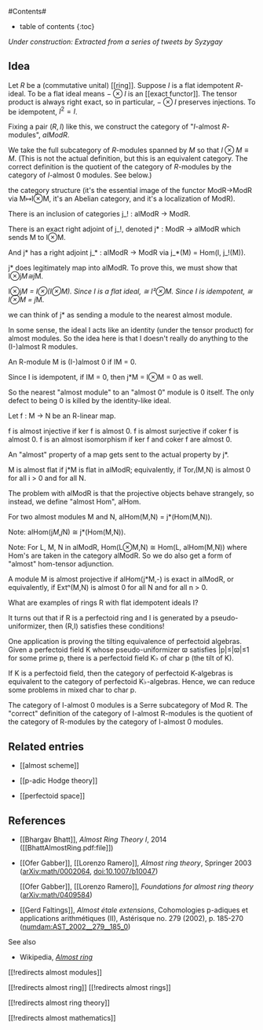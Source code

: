 
#Contents#
* table of contents
{:toc}

_Under construction: Extracted from a series of tweets by Syzygay_

## Idea

Let $R$ be a (commutative unital) [[ring]]. Suppose $I$ is a flat idempotent $R$-ideal. To be a flat ideal means $-\otimes I$ is an [[exact functor]]. The tensor product is always right exact, so in particular, $-\otimes I$ preserves injections. To be idempotent, $I^2 = I$.

Fixing a pair $(R,I)$ like this, we construct the category of "$I$-almost $R$-modules", $alMod R$.

We take the full subcategory of $R$-modules spanned by $M$ so that $I\otimes M \equiv M$. (This is not the actual definition, but this is an equivalent category. The correct definition is the quotient of the category of $R$-modules by the category of $I$-almost $0$ modules. See below.)

the category structure (it's the essential image of the functor ModR→ModR via M↦I⊗M, it's an Abelian category, and it's a localization of ModR).

There is an inclusion of categories j_! : alModR → ModR.

There is an exact right adjoint of j_!, denoted j* : ModR → alModR which sends M to I⊗M. 

And j* has a right adjoint j_* : alModR → ModR via 
j_*(M) = Hom(I, j_!(M)).

j* does legitimately map into alModR. To prove this, we must show that I⊗j*M≅j*M.

I⊗j*M = I⊗(I⊗M).
Since I is a flat ideal, ≅ I²⊗M.
Since I is idempotent, ≅ I⊗M = j*M.

we can think of j* as sending a module to the nearest almost module. 

In some sense, the ideal I acts like an identity (under the tensor product) for almost modules. So the idea here is that I doesn't really do anything to the (I-)almost R modules.

An R-module M is (I-)almost 0 if IM = 0.

Since I is idempotent, if IM = 0, then j*M = I⊗M = 0 as well.

So the nearest "almost module" to an "almost 0" module is 0 itself. The only defect to being 0 is killed by the identity-like ideal.

Let f : M → N be an R-linear map. 

f is almost injective if ker f is almost 0.
f is almost surjective if coker f is almost 0.
f is an almost isomorphism if ker f and coker f are almost 0.

An "almost" property of a map gets sent to the actual property by j*.

M is almost flat if j*M is flat in alModR; equivalently, if Torᵢ(M,N) is almost 0 for all i > 0 and for all N. 

The problem with alModR is that the projective objects behave strangely, so instead, we define "almost Hom", alHom.

For two almost modules M and N,
alHom(M,N) = j*(Hom(M,N)).

Note: alHom(j*M,j*N) ≅ j*(Hom(M,N)).

Note: For L, M, N in alModR,
Hom(L⊗M,N) ≅ Hom(L, alHom(M,N)) where Hom's are taken in the category alModR.
So we do also get a form of "almost" hom-tensor adjunction.

A module M is almost projective if alHom(j*M,-) is exact in alModR, or equivalently, if Extⁿ(M,N) is almost 0 for all N and for all n > 0.

What are examples of rings R with flat idempotent ideals I?

It turns out that if R is a perfectoid ring and I is generated by a pseudo-uniformizer, then (R,I) satisfies these conditions!

One application is proving the tilting equivalence of perfectoid algebras. Given a perfectoid field K whose pseudo-uniformizer ϖ satisfies |p|≤|ϖ|≤1 for some prime p, there is a perfectoid field K♭ of char p (the tilt of K).

If K is a perfectoid field, then the category of perfectoid K-algebras is equivalent to the category of perfectoid K♭-algebras. Hence, we can reduce some problems in mixed char to char p.

The category of I-almost 0 modules is a Serre subcategory of Mod R. The "correct" definition of the category of I-almost R-modules is the quotient of the category of R-modules by the category of I-almost 0 modules.









## Related entries

* [[almost scheme]]

* [[p-adic Hodge theory]]

* [[perfectoid space]]

## References

* [[Bhargav Bhatt]],  _Almost Ring Theory I_, 2014 ([[BhattAlmostRing.pdf:file]])

* [[Ofer Gabber]], [[Lorenzo Ramero]], _Almost ring theory_, Springer 2003 ([arXiv:math/0002064](https://arxiv.org/abs/math/0002064), [doi:10.1007/b10047](https://link.springer.com/book/10.1007/b10047))

  [[Ofer Gabber]], [[Lorenzo Ramero]], *Foundations for almost ring theory* ([arXiv:math/0409584](https://arxiv.org/abs/math/0409584))

* [[Gerd Faltings]], _Almost &#233;tale extensions_,  Cohomologies p-adiques et applications arithmétiques (II), Astérisque no. 279  (2002), p. 185-270 ([numdam:AST_2002__279__185_0](http://www.numdam.org/item/AST_2002__279__185_0))


See also 

* Wikipedia, _[Almost ring](https://en.wikipedia.org/wiki/Almost_ring)_

[[!redirects almost modules]]

[[!redirects almost ring]]
[[!redirects almost rings]]

[[!redirects almost ring theory]]

[[!redirects almost mathematics]]

